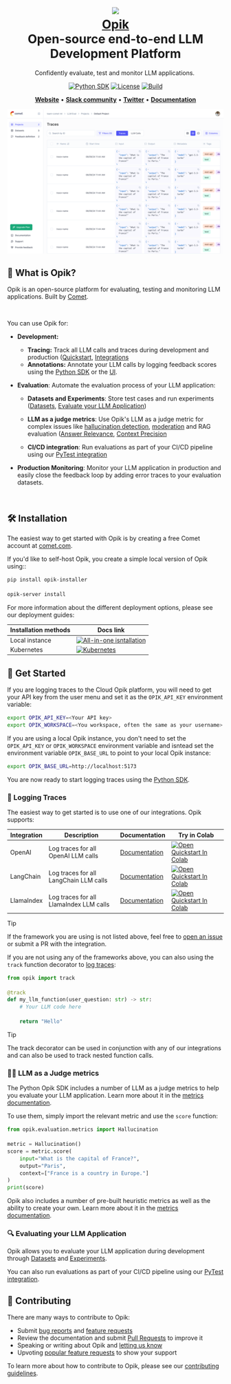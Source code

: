 <h1 align="center" style="border-bottom: none">
    <div>
        <a href="https://www.comet.com/site/products/opik?utm_source=opik&utm_medium=github&utm_content=website_button">
            <img src="/apps/opik-documentation/documentation/static/img/logo.svg" width="80" />
            <br>
            Opik
        </a>
    </div>
    Open-source end-to-end LLM Development Platform<br>
</h1>

<p align="center">
Confidently evaluate, test and monitor LLM applications. 
</p>

<div align="center">

[![Python SDK](https://img.shields.io/pypi/v/opik)](https://pypi.org/project/opik/)
[![License](https://img.shields.io/github/license/comet-ml/opik)](https://github.com/comet-ml/opik/blob/main/LICENSE)
[![Build](https://github.com/comet-ml/opik/actions/workflows/build_apps.yml/badge.svg)](https://github.com/comet-ml/opik/actions/workflows/build_apps.yml)
<a target="_blank" href="https://colab.research.google.com/github/comet-ml/opik/blob/master/apps/opik-documentation/documentation/docs/cookbook/opik_quickstart.ipynb">
  <!-- <img src="https://colab.research.google.com/assets/colab-badge.svg" alt="Open Quickstart In Colab"/> -->
</a>

</div>

<p align="center">
    <a href="http://www.comet.com/site/products/opik"><b>Website</b></a> •
    <a href="https://chat.comet.com"><b>Slack community</b></a> •
    <a href="https://x.com/Cometml"><b>Twitter</b></a> •
    <a href="https://www.comet.com/docs/opik/"><b>Documentation</b></a>
</p>

![Opik thumbnail](readme-thumbnail.png)

## 🚀 What is Opik?

Opik is an open-source platform for evaluating, testing and monitoring LLM applications. Built by [Comet](https://www.comet.com?utm_source=opik&utm_medium=github&utm_content=what_is_opik_link).

<br>

You can use Opik for:
* **Development:**
  * **Tracing:** Track all LLM calls and traces during development and production ([Quickstart](https://www.comet.com/docs/opik/quickstart/?utm_source=opik&utm_medium=github&utm_content=quickstart_link), [Integrations](https://www.comet.com/docs/opik/integrations/overview/?utm_source=opik&utm_medium=github&utm_content=integrations_link)
  * **Annotations:** Annotate your LLM calls by logging feedback scores using the [Python SDK](https://www.comet.com/docs/opik/tracing/annotate_traces/#annotating-traces-and-spans-using-the-sdk?utm_source=opik&utm_medium=github&utm_content=sdk_link) or the [UI](https://www.comet.com/docs/opik/tracing/annotate_traces/#annotating-traces-through-the-ui?utm_source=opik&utm_medium=github&utm_content=ui_link). 

* **Evaluation**: Automate the evaluation process of your LLM application:

    * **Datasets and Experiments**: Store test cases and run experiments ([Datasets](https://www.comet.com/docs/opik/evaluation/manage_datasets/?utm_source=opik&utm_medium=github&utm_content=datasets_link), [Evaluate your LLM Application](https://www.comet.com/docs/opik/evaluation/evaluate_your_llm/?utm_source=opik&utm_medium=github&utm_content=eval_link))

    * **LLM as a judge metrics**: Use Opik's LLM as a judge metric for complex issues like [hallucination detection](https://www.comet.com/docs/opik/evaluation/metrics/hallucination/?utm_source=opik&utm_medium=github&utm_content=hallucination_link), [moderation](https://www.comet.com/docs/opik/evaluation/metrics/moderation/?utm_source=opik&utm_medium=github&utm_content=moderation_link) and RAG evaluation ([Answer Relevance](https://www.comet.com/docs/opik/evaluation/metrics/answer_relevance/?utm_source=opik&utm_medium=github&utm_content=alex_link), [Context Precision](https://www.comet.com/docs/opik/evaluation/metrics/context_precision/?utm_source=opik&utm_medium=github&utm_content=context_link)

    * **CI/CD integration**: Run evaluations as part of your CI/CD pipeline using our [PyTest integration](https://www.comet.com/docs/opik/testing/pytest_integration/?utm_source=opik&utm_medium=github&utm_content=pytest_link)

* **Production Monitoring**: Monitor your LLM application in production and easily close the feedback loop by adding error traces to your evaluation datasets.

<br>

## 🛠️ Installation

The easiest way to get started with Opik is by creating a free Comet account at [comet.com](https://www.comet.com/signup?from=llm?utm_source=opik&utm_medium=github&utm_content=install).



If you'd like to self-host Opik, you create a simple local version of Opik using::

```bash
pip install opik-installer

opik-server install
```

For more information about the different deployment options, please see our deployment guides:

| Installation methods | Docs link |
| ------------------- | --------- |
| Local instance | [![All-in-one isntallation](https://img.shields.io/badge/All--in--one%20Installer-%230db7ed)](https://www.comet.com/docs/opik/self-host/self_hosting_opik/#all-in-one-installation?utm_source=opik&utm_medium=github&utm_content=self_host_link)
| Kubernetes | [![Kubernetes](https://img.shields.io/badge/kubernetes-%23326ce5.svg?&logo=kubernetes&logoColor=white)](https://www.comet.com/docs/opik/self-host/self_hosting_opik/#kubernetes-installation?utm_source=opik&utm_medium=github&utm_content=kubernetes_link)


## 🏁 Get Started

If you are logging traces to the Cloud Opik platform, you will need to get your API key from the user menu and set it as the `OPIK_API_KEY` environment variable:

```bash
export OPIK_API_KEY=<Your API key>
export OPIK_WORKSPACE=<You workspace, often the same as your username>
```

If you are using a local Opik instance, you don't need to set the `OPIK_API_KEY` or `OPIK_WORKSPACE` environment variable and isntead set the environment variable `OPIK_BASE_URL` to point to your local Opik instance:

```bash
export OPIK_BASE_URL=http://localhost:5173
```

You are now ready to start logging traces using the [Python SDK](https://www.comet.com/docs/opik/python-sdk-reference/?utm_source=opik&utm_medium=github&utm_content=sdk_link2).

### 📝 Logging Traces

The easiest way to get started is to use one of our integrations. Opik supports:

| Integration | Description | Documentation | Try in Colab |
| ----------- | ----------- | ------------- | ------------ |
| OpenAI | Log traces for all OpenAI LLM calls | [Documentation](https://www.comet.com//docs/opik/tracing/integrations/openai/?utm_source=opik&utm_medium=github&utm_content=openai_link) | [![Open Quickstart In Colab](https://colab.research.google.com/assets/colab-badge.svg)](https://colab.research.google.com/github/comet-ml/opik/blob/master/apps/opik-documentation/documentation/docs/cookbook/openai.ipynb) |
| LangChain | Log traces for all LangChain LLM calls | [Documentation](https://www.comet.com/docs/opik/tracing/integrations/langchain/?utm_source=opik&utm_medium=github&utm_content=langchain_link) | [![Open Quickstart In Colab](https://colab.research.google.com/assets/colab-badge.svg)](https://colab.research.google.com/github/comet-ml/opik/blob/master/apps/opik-documentation/documentation/docs/cookbook/langchain.ipynb) |
| LlamaIndex | Log traces for all LlamaIndex LLM calls | [Documentation](https://www.comet.com/docs/opik/tracing/integrations/llama_index?utm_source=opik&utm_medium=github&utm_content=llama_index_link) | [![Open Quickstart In Colab](https://colab.research.google.com/assets/colab-badge.svg)](https://colab.research.google.com/github/comet-ml/opik/blob/master/apps/opik-documentation/documentation/docs/cookbook/llama-index.ipynb) |

> [!TIP]  
> If the framework you are using is not listed above, feel free to [open an issue](https://github.com/comet-ml/opik/issues) or submit a PR with the integration.

If you are not using any of the frameworks above, you can also using the `track` function decorator to [log traces](https://www.comet.com/docs/opik/tracing/log_traces/?utm_source=opik&utm_medium=github&utm_content=traces_link):

```python
from opik import track

@track
def my_llm_function(user_question: str) -> str:
    # Your LLM code here

    return "Hello"
```

> [!TIP]  
> The track decorator can be used in conjunction with any of our integrations and can also be used to track nested function calls.

### 🧑‍⚖️ LLM as a Judge metrics

The Python Opik SDK includes a number of LLM as a judge metrics to help you evaluate your LLM application. Learn more about it in the [metrics documentation](https://www.comet.com/docs/opik/evaluation/metrics/overview/?utm_source=opik&utm_medium=github&utm_content=metrics_2_link).

To use them, simply import the relevant metric and use the `score` function:

```python
from opik.evaluation.metrics import Hallucination

metric = Hallucination()
score = metric.score(
    input="What is the capital of France?",
    output="Paris",
    context=["France is a country in Europe."]
)
print(score)
```

Opik also includes a number of pre-built heuristic metrics as well as the ability to create your own. Learn more about it in the [metrics documentation](https://www.comet.com/docs/opik/evaluation/metrics/overview?utm_source=opik&utm_medium=github&utm_content=metrics_3_link).

### 🔍 Evaluating your LLM Application

Opik allows you to evaluate your LLM application during development through [Datasets](https://www.comet.com/docs/opik/evaluation/manage_datasets/?utm_source=opik&utm_medium=github&utm_content=datasets_2_link) and [Experiments](https://www.comet.com/docs/opik/evaluation/evaluate_your_llm/?utm_source=opik&utm_medium=github&utm_content=experiments_link).

You can also run evaluations as part of your CI/CD pipeline using our [PyTest integration](https://www.comet.com/docs/opik/testing/pytest_integration/?utm_source=opik&utm_medium=github&utm_content=pytest_2_link).

## 🤝 Contributing

There are many ways to contribute to Opik:

* Submit [bug reports](https://github.com/comet-ml/opik/issues) and [feature requests](https://github.com/comet-ml/opik/issues)
* Review the documentation and submit [Pull Requests](https://github.com/comet-ml/opik/pulls) to improve it
* Speaking or writing about Opik and [letting us know](https://chat.comet.com)
* Upvoting [popular feature requests](https://github.com/comet-ml/opik/issues?q=is%3Aissue+is%3Aopen+label%3A%22enhancement%22) to show your support

To learn more about how to contribute to Opik, please see our [contributing guidelines](CONTRIBUTING.md).
